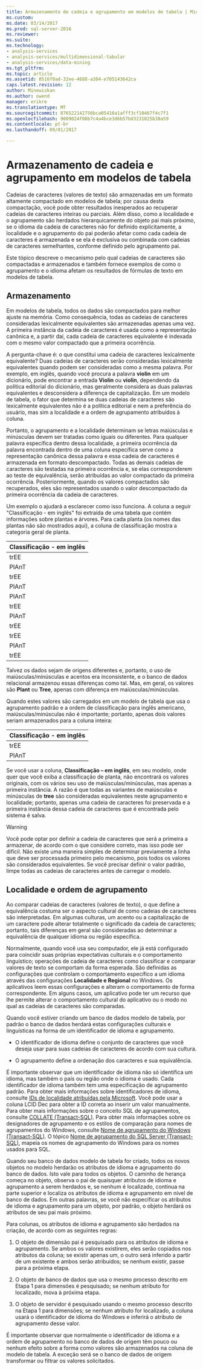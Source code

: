 ```yaml
---
title: Armazenamento de cadeia e agrupamento em modelos de tabela | Microsoft Docs
ms.custom: 
ms.date: 03/14/2017
ms.prod: sql-server-2016
ms.reviewer: 
ms.suite: 
ms.technology:
- analysis-services
- analysis-services/multidimensional-tabular
- analysis-services/data-mining
ms.tgt_pltfrm: 
ms.topic: article
ms.assetid: 8516f0ad-32ee-4688-a304-e705143642ca
caps.latest.revision: 12
author: Minewiskan
ms.author: owend
manager: erikre
ms.translationtype: MT
ms.sourcegitcommit: 876522142756bca05416a1afff3cf10467f4c7f1
ms.openlocfilehash: 9009024f08b7c4a4bce3d6b57bd3231025b38a59
ms.contentlocale: pt-br
ms.lasthandoff: 09/01/2017

---
```

# <a name="string-storage-and-collation-in-tabular-models"></a>Armazenamento de cadeia e agrupamento em modelos de tabela
  Cadeias de caracteres (valores de texto) são armazenadas em um formato altamente compactado em modelos de tabela; por causa desta compactação, você pode obter resultados inesperados ao recuperar cadeias de caracteres inteiras ou parciais. Além disso, como a localidade e o agrupamento são herdados hierarquicamente do objeto pai mais próximo, se o idioma da cadeia de caracteres não for definido explicitamente, a localidade e o agrupamento do pai poderão afetar como cada cadeia de caracteres é armazenada e se ela é exclusiva ou combinada com cadeias de caracteres semelhantes, conforme definido pelo agrupamento pai.  
  
 Este tópico descreve o mecanismo pelo qual cadeias de caracteres são compactadas e armazenados e também fornece exemplos de como o agrupamento e o idioma afetam os resultados de fórmulas de texto em modelos de tabela.  
  
## <a name="storage"></a>Armazenamento  
 Em modelos de tabela, todos os dados são compactados para melhor ajuste na memória. Como consequência, todas as cadeias de caracteres consideradas lexicalmente equivalentes são armazenadas apenas uma vez. A primeira instância da cadeia de caracteres é usada como a representação canônica e, a partir daí, cada cadeia de caracteres equivalente é indexada com o mesmo valor compactado que a primeira ocorrência.  
  
 A pergunta-chave é: o que constitui uma cadeia de caracteres lexicalmente equivalente? Duas cadeias de caracteres serão consideradas lexicalmente equivalentes quando podem ser consideradas como a mesma palavra. Por exemplo, em inglês, quando você procura a palavra **violin** em um dicionário, pode encontrar a entrada **Violin** ou **violin**, dependendo da política editorial do dicionário, mas geralmente considera as duas palavras equivalentes e desconsidera a diferença de capitalização. Em um modelo de tabela, o fator que determina se duas cadeias de caracteres são lexicalmente equivalentes não é a política editorial e nem a preferência do usuário, mas sim a localidade e a ordem de agrupamento atribuídos à coluna.  
  
 Portanto, o agrupamento e a localidade determinam se letras maiúsculas e minúsculas devem ser tratadas como iguais ou diferentes. Para qualquer palavra específica dentro dessa localidade, a primeira ocorrência da palavra encontrada dentro de uma coluna específica serve como a representação canônica dessa palavra e essa cadeia de caracteres é armazenada em formato descompactado.  Todas as demais cadeias de caracteres são testadas na primeira ocorrência e, se elas corresponderem ao teste de equivalência, serão atribuídas ao valor compactado da primeira ocorrência. Posteriormente, quando os valores compactados são recuperados, eles são representados usando o valor descompactado da primeira ocorrência da cadeia de caracteres.  
  
 Um exemplo o ajudará a esclarecer como isso funciona. A coluna a seguir "Classificação - em inglês" foi extraída de uma tabela que contém informações sobre plantas e árvores. Para cada planta (os nomes das plantas não são mostrados aqui), a coluna de classificação mostra a categoria geral de planta.  
  
|Classificação - em inglês|  
|-------------------------------|  
|trEE|  
|PlAnT|  
|trEE|  
|PlAnT|  
|PlAnT|  
|trEE|  
|PlAnT|  
|trEE|  
|trEE|  
|PlAnT|  
|trEE|  
  
 Talvez os dados sejam de origens diferentes e, portanto, o uso de maiúsculas/minúsculas e acentos era inconsistente, e o banco de dados relacional armazenou essas diferenças como tal. Mas, em geral, os valores são **Plant** ou **Tree**, apenas com diferença em maiúsculas/minúsculas.  
  
 Quando estes valores são carregados em um modelo de tabela que usa o agrupamento padrão e a ordem de classificação para inglês americano, maiúsculas/minúsculas não é importante; portanto, apenas dois valores seriam armazenados para a coluna inteira:  
  
|Classificação - em inglês|  
|-------------------------------|  
|trEE|  
|PlAnT|  
  
 Se você usar a coluna, **Classificação – em inglês**, em seu modelo, onde quer que você exiba a classificação de planta, não encontrará os valores originais, com os vários seu uso de maiúsculas/minúsculas, mas apenas a primeira instância. A razão é que todas as variantes de maiúsculas e minúsculas de **tree** são consideradas equivalentes neste agrupamento e localidade; portanto, apenas uma cadeia de caracteres foi preservada e a primeira instância dessa cadeia de caracteres que é encontrada pelo sistema é salva.  
  
> [!WARNING]  
>  Você pode optar por definir a cadeia de caracteres que será a primeira a armazenar, de acordo com o que considere correto, mas isso pode ser difícil. Não existe uma maneira simples de determinar previamente a linha que deve ser processada primeiro pelo mecanismo, pois todos os valores são considerados equivalentes. Se você precisar definir o valor padrão, limpe todas as cadeias de caracteres antes de carregar o modelo.  
  
## <a name="locale-and-collation-order"></a>Localidade e ordem de agrupamento  
 Ao comparar cadeias de caracteres (valores de texto), o que define a equivalência costuma ser o aspecto cultural de como cadeias de caracteres são interpretadas. Em algumas culturas, um acento ou a capitalização de um caractere pode alterar totalmente o significado da cadeia de caracteres; portanto, tais diferenças em geral são consideradas ao determinar a equivalência de qualquer idioma ou região específica.  
  
 Normalmente, quando você usa seu computador, ele já está configurado para coincidir suas próprias expectativas culturais e o comportamento linguístico; operações de cadeia de caracteres como classificar e comparar valores de texto se comportam da forma esperada. São definidas as configurações que controlam o comportamento específico a um idioma através das configurações **Localidade e Regional** no Windows. Os aplicativos leem essas configurações e alteram o comportamento de forma correspondente. Em alguns casos, um aplicativo pode ter um recurso que lhe permite alterar o comportamento cultural do aplicativo ou o modo no qual as cadeias de caracteres são comparadas.  
  
 Quando você estiver criando um banco de dados modelo de tabela, por padrão o banco de dados herdará estas configurações culturais e linguísticas na forma de um identificador de idioma e agrupamento.  
  
-   O identificador de idioma define o conjunto de caracteres que você deseja usar para suas cadeias de caracteres de acordo com sua cultura.  
  
-   O agrupamento define a ordenação dos caracteres e sua equivalência.  
  
 É importante observar que um identificador de idioma não só identifica um idioma, mas também o país ou região onde o idioma é usado. Cada identificador de idioma também tem uma especificação de agrupamento padrão. Para obter mais informações sobre identificadores de idioma, consulte [IDs de localidade atribuídas pela Microsoft](http://msdn.microsoft.com/goglobal/bb964664.aspx). Você pode usar a coluna LCID Dec para obter a ID correta ao inserir um valor manualmente. Para obter mais informações sobre o conceito SQL de agrupamentos, consulte [COLLATE &#40;Transact-SQL&#41;](../../t-sql/statements/collations.md). Para obter mais informações sobre os designadores de agrupamento e os estilos de comparação para nomes de agrupamentos do Windows, consulte [Nome de agrupamento do Windows &#40;Transact-SQL&#41;](../../t-sql/statements/windows-collation-name-transact-sql.md). O tópico [Nome de agrupamento do SQL Server &#40;Transact-SQL&#41;](../../t-sql/statements/sql-server-collation-name-transact-sql.md), mapeia os nomes de agrupamento do Windows para os nomes usados para SQL.  
  
 Quando seu banco de dados modelo de tabela for criado, todos os novos objetos no modelo herdarão os atributos de idioma e agrupamento do banco de dados. Isto vale para todos os objetos. O caminho de herança começa no objeto, observa o pai de quaisquer atributos de idioma e agrupamento a serem herdados e, se nenhum é localizado, continua na parte superior e localiza os atributos de idioma e agrupamento em nível de banco de dados. Em outras palavras, se você não especificar os atributos de idioma e agrupamento para um objeto, por padrão, o objeto herdará os atributos de seu pai mais próximo.  
  
 Para colunas, os atributos de idioma e agrupamento são herdados na criação, de acordo com as seguintes regras:  
  
1.  O objeto de dimensão pai é pesquisado para os atributos de idioma e agrupamento. Se ambos os valores existirem, eles serão copiados nos atributos da coluna; se existir apenas um, o outro será inferido a partir de um existente e ambos serão atribuídos; se nenhum existir, passe para a próxima etapa.  
  
2.  O objeto de banco de dados que usa o mesmo processo descrito em Etapa 1 para dimensões é pesquisado; se nenhum atributo for localizado, mova à próxima etapa.  
  
3.  O objeto de servidor é pesquisado usando o mesmo processo descrito na Etapa 1 para dimensões; se nenhum atributo for localizado, a coluna usará o identificador de idioma do Windows e inferirá o atributo de agrupamento desse valor.  
  
 É importante observar que normalmente o identificador de idioma e a ordem de agrupamento no banco de dados de origem têm pouco ou nenhum efeito sobre a forma como valores são armazenados na coluna de modelo de tabela. A exceção será se o banco de dados de origem transformar ou filtrar os valores solicitados.  
  
  
